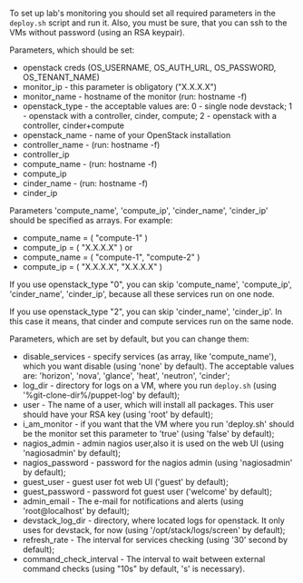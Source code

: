 To set up lab's monitoring you should set all required parameters in the ``deploy.sh`` script and run it. Also, you must be sure, that you can ssh to the VMs without password (using an RSA keypair).

Parameters, which should be set:
*  openstack creds (OS_USERNAME, OS_AUTH_URL, OS_PASSWORD, OS_TENANT_NAME)
*  monitor_ip - this parameter is obligatory ("X.X.X.X")
*  monitor_name - hostname of the monitor (run: hostname -f)
*  openstack_type - the acceptable values are: 0 - single node devstack; 1 - openstack with a controller, cinder, compute; 2 - openstack with a controller, cinder+compute
*  openstack_name - name of your OpenStack installation
*  controller_name - (run: hostname -f)
*  controller_ip
*  compute_name - (run: hostname -f)
*  compute_ip
*  cinder_name - (run: hostname -f)
*  cinder_ip

Parameters 'compute_name', 'compute_ip', 'cinder_name', 'cinder_ip' should be specified as arrays. For example:
*  compute_name = ( "compute-1" )
*  compute_ip = ( "X.X.X.X" )
or
*  compute_name = ( "compute-1", "compute-2" )
*  compute_ip = ( "X.X.X.X", "X.X.X.X" )

If you use openstack_type "0", you can skip 'compute_name', 'compute_ip', 'cinder_name', 'cinder_ip', because all these services run on one node.

If you use openstack_type "2", you can skip 'cinder_name', 'cinder_ip'. In this case it means, that cinder and compute services run on the same node.

Parameters, which are set by default, but you can change them:
*  disable_services - specify services (as array, like 'compute_name'), which you want disable (using 'none' by default). The acceptable values are: 'horizon', 'nova', 'glance', 'heat', 'neutron', 'cinder';
*  log_dir - directory for logs on a VM, where you run ``deploy.sh`` (using '%git-clone-dir%/puppet-log' by default);
*  user - The name of a user, which will install all packages. This user should have your RSA key (using 'root' by default);
*  i_am_monitor - if you want that the VM where you run 'deploy.sh' should be the monitor set this parameter to 'true' (using 'false' by default);
*  nagios_admin - admin nagios user,also it is used on the web UI (using 'nagiosadmin' by default);
*  nagios_password - password for the nagios admin (using 'nagiosadmin' by default);
*  guest_user - guest user fot web UI ('guest' by default);
*  guest_password - password fot guest user ('welcome' by default);
*  admin_email - The e-mail for notifications and alerts (using 'root@localhost' by default);
*  devstack_log_dir - directory, where located logs for openstack. It only uses for devstack, for now (using '/opt/stack/logs/screen' by default);
*  refresh_rate - The interval for services checking (using '30' second by default);
*  command_check_interval - The interval to wait between external command checks (using "10s" by default, 's' is necessary).
